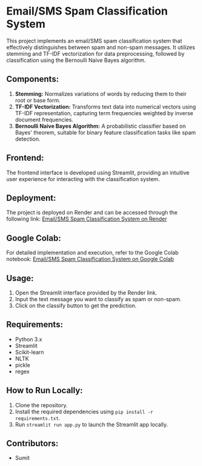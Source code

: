 # Email/SMS Spam Classification System

This project implements an email/SMS spam classification system that effectively distinguishes between spam and non-spam messages. It utilizes stemming and TF-IDF vectorization for data preprocessing, followed by classification using the Bernoulli Naive Bayes algorithm.

## Components:

1. **Stemming:** Normalizes variations of words by reducing them to their root or base form.
2. **TF-IDF Vectorization:** Transforms text data into numerical vectors using TF-IDF representation, capturing term frequencies weighted by inverse document frequencies.
3. **Bernoulli Naive Bayes Algorithm:** A probabilistic classifier based on Bayes' theorem, suitable for binary feature classification tasks like spam detection.

## Frontend:

The frontend interface is developed using Streamlit, providing an intuitive user experience for interacting with the classification system.

## Deployment:

The project is deployed on Render and can be accessed through the following link: [Email/SMS Spam Classification System on Render](<Render_Link_Goes_Here>)

## Google Colab:

For detailed implementation and execution, refer to the Google Colab notebook: [Email/SMS Spam Classification System on Google Colab](https://colab.research.google.com/drive/1RQNPDXyWfnAwxXC_7eo2EvZz_Aoc5MWC?usp=sharing)

## Usage:

1. Open the Streamlit interface provided by the Render link.
2. Input the text message you want to classify as spam or non-spam.
3. Click on the classify button to get the prediction.

## Requirements:

- Python 3.x
- Streamlit
- Scikit-learn
- NLTK
- pickle
- regex

## How to Run Locally:

1. Clone the repository.
2. Install the required dependencies using `pip install -r requirements.txt`.
3. Run `streamlit run app.py` to launch the Streamlit app locally.

## Contributors:

- Sumit